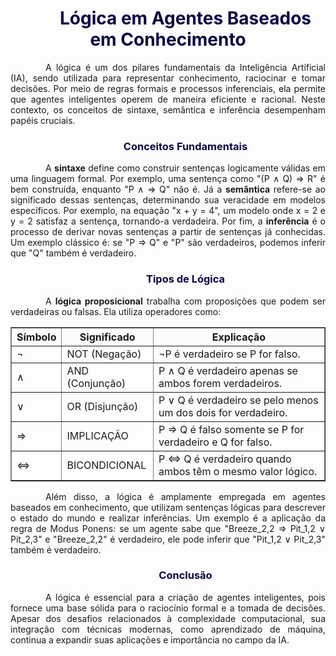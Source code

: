 <div style="text-indent: 4em; text-align: justify;">


<h1 style="color: #070743; font-weight: bold; text-align: center">Lógica em Agentes Baseados em Conhecimento</h1>

<p>
    A lógica é um dos pilares fundamentais da Inteligência Artificial (IA), sendo utilizada para representar conhecimento, raciocinar e tomar decisões. Por meio de regras formais e processos inferenciais, ela permite que agentes inteligentes operem de maneira eficiente e racional. Neste contexto, os conceitos de sintaxe, semântica e inferência desempenham papéis cruciais.
</p>

<h3 style="color: #070743; font-weight: bold; text-align: center">Conceitos Fundamentais</h3> 
<p>
    A <strong>sintaxe</strong> define como construir sentenças logicamente válidas em uma linguagem formal. Por exemplo, uma sentença como "(P ∧ Q) ⇒ R" é bem construída, enquanto "P ∧ ⇒ Q" não é. Já a <strong>semântica</strong> refere-se ao significado dessas sentenças, determinando sua veracidade em modelos específicos. Por exemplo, na equação "x + y = 4", um modelo onde x = 2 e y = 2 satisfaz a sentença, tornando-a verdadeira. Por fim, a <strong>inferência</strong> é o processo de derivar novas sentenças a partir de sentenças já conhecidas. Um exemplo clássico é: se "P ⇒ Q" e "P" são verdadeiros, podemos inferir que "Q" também é verdadeiro.
</p>

<h3 style="color: #070743; font-weight: bold; text-align: center">Tipos de Lógica</h3> 
<p>
    A <strong>lógica proposicional</strong> trabalha com proposições que podem ser verdadeiras ou falsas. Ela utiliza operadores como:
</p>

<table border="1" cellspacing="0" cellpadding="8">
    <thead>
        <tr>
            <th>Símbolo</th>
            <th>Significado</th>
            <th>Explicação</th>
        </tr>
    </thead>
    <tbody>
        <tr>
            <td>¬</td>
            <td>NOT (Negação)</td>
            <td>¬P é verdadeiro se P for falso.</td>
        </tr>
        <tr>
            <td>∧</td>
            <td>AND (Conjunção)</td>
            <td>P ∧ Q é verdadeiro apenas se ambos forem verdadeiros.</td>
        </tr>
        <tr>
            <td>∨</td>
            <td>OR (Disjunção)</td>
            <td>P ∨ Q é verdadeiro se pelo menos um dos dois for verdadeiro.</td>
        </tr>
        <tr>
            <td>⇒</td>
            <td>IMPLICAÇÃO</td>
            <td>P ⇒ Q é falso somente se P for verdadeiro e Q for falso.</td>
        </tr>
        <tr>
            <td>⇔</td>
            <td>BICONDICIONAL</td>
            <td>P ⇔ Q é verdadeiro quando ambos têm o mesmo valor lógico.</td>
        </tr>
    </tbody>
</table>

<p>
    Além disso, a lógica é amplamente empregada em agentes baseados em conhecimento, que utilizam sentenças lógicas para descrever o estado do mundo e realizar inferências. Um exemplo é a aplicação da regra de Modus Ponens: se um agente sabe que "Breeze_2,2 ⇒ Pit_1,2 ∨ Pit_2,3" e "Breeze_2,2" é verdadeiro, ele pode inferir que "Pit_1,2 ∨ Pit_2,3" também é verdadeiro.
</p>

<h3 style="color: #070743; font-weight: bold; text-align: center">Conclusão</h3> 
<p>
    A lógica é essencial para a criação de agentes inteligentes, pois fornece uma base sólida para o raciocínio formal e a tomada de decisões. Apesar dos desafios relacionados à complexidade computacional, sua integração com técnicas modernas, como aprendizado de máquina, continua a expandir suas aplicações e importância no campo da IA.
</p>